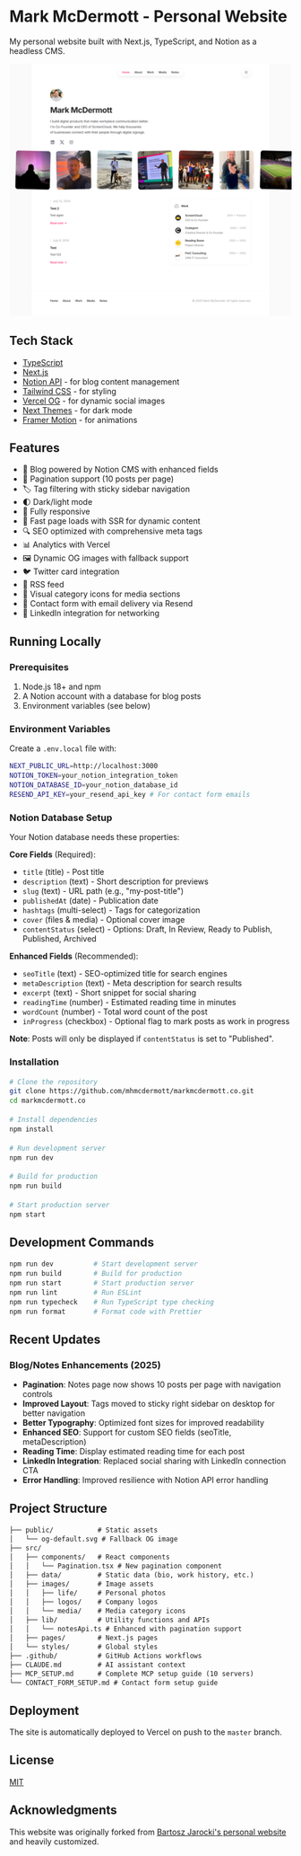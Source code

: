 # Mark McDermott - Personal Website

My personal website built with Next.js, TypeScript, and Notion as a headless CMS.

![screenshot](screenshots/screenshot.png)

## Tech Stack

- [TypeScript](https://www.typescriptlang.org/)
- [Next.js](https://nextjs.org/)
- [Notion API](https://developers.notion.com/) - for blog content management
- [Tailwind CSS](https://tailwindcss.com) - for styling
- [Vercel OG](https://vercel.com/docs/concepts/functions/edge-functions/og-image-generation) - for dynamic social images
- [Next Themes](https://github.com/pacocoursey/next-themes) - for dark mode
- [Framer Motion](https://www.framer.com/motion/) - for animations

## Features

- 📝 Blog powered by Notion CMS with enhanced fields
- 📄 Pagination support (10 posts per page)
- 🏷️ Tag filtering with sticky sidebar navigation
- 🌓 Dark/light mode
- 📱 Fully responsive
- 🚀 Fast page loads with SSR for dynamic content
- 🔍 SEO optimized with comprehensive meta tags
- 📊 Analytics with Vercel
- 🖼️ Dynamic OG images with fallback support
- 🐦 Twitter card integration
- 📡 RSS feed
- 🎨 Visual category icons for media sections
- 📧 Contact form with email delivery via Resend
- 💼 LinkedIn integration for networking

## Running Locally

### Prerequisites

1. Node.js 18+ and npm
2. A Notion account with a database for blog posts
3. Environment variables (see below)

### Environment Variables

Create a `.env.local` file with:

```bash
NEXT_PUBLIC_URL=http://localhost:3000
NOTION_TOKEN=your_notion_integration_token
NOTION_DATABASE_ID=your_notion_database_id
RESEND_API_KEY=your_resend_api_key # For contact form emails
```

### Notion Database Setup

Your Notion database needs these properties:

**Core Fields** (Required):
- `title` (title) - Post title
- `description` (text) - Short description for previews
- `slug` (text) - URL path (e.g., "my-post-title")
- `publishedAt` (date) - Publication date
- `hashtags` (multi-select) - Tags for categorization
- `cover` (files & media) - Optional cover image
- `contentStatus` (select) - Options: Draft, In Review, Ready to Publish, Published, Archived

**Enhanced Fields** (Recommended):
- `seoTitle` (text) - SEO-optimized title for search engines
- `metaDescription` (text) - Meta description for search results
- `excerpt` (text) - Short snippet for social sharing
- `readingTime` (number) - Estimated reading time in minutes
- `wordCount` (number) - Total word count of the post
- `inProgress` (checkbox) - Optional flag to mark posts as work in progress

**Note**: Posts will only be displayed if `contentStatus` is set to "Published".

### Installation

```bash
# Clone the repository
git clone https://github.com/mhmcdermott/markmcdermott.co.git
cd markmcdermott.co

# Install dependencies
npm install

# Run development server
npm run dev

# Build for production
npm run build

# Start production server
npm start
```

## Development Commands

```bash
npm run dev          # Start development server
npm run build        # Build for production
npm run start        # Start production server
npm run lint         # Run ESLint
npm run typecheck    # Run TypeScript type checking
npm run format       # Format code with Prettier
```

## Recent Updates

### Blog/Notes Enhancements (2025)
- **Pagination**: Notes page now shows 10 posts per page with navigation controls
- **Improved Layout**: Tags moved to sticky right sidebar on desktop for better navigation
- **Better Typography**: Optimized font sizes for improved readability
- **Enhanced SEO**: Support for custom SEO fields (seoTitle, metaDescription)
- **Reading Time**: Display estimated reading time for each post
- **LinkedIn Integration**: Replaced social sharing with LinkedIn connection CTA
- **Error Handling**: Improved resilience with Notion API error handling

## Project Structure

```
├── public/           # Static assets
│   └── og-default.svg # Fallback OG image
├── src/
│   ├── components/   # React components
│   │   └── Pagination.tsx # New pagination component
│   ├── data/         # Static data (bio, work history, etc.)
│   ├── images/       # Image assets
│   │   ├── life/     # Personal photos
│   │   ├── logos/    # Company logos
│   │   └── media/    # Media category icons
│   ├── lib/          # Utility functions and APIs
│   │   └── notesApi.ts # Enhanced with pagination support
│   ├── pages/        # Next.js pages
│   └── styles/       # Global styles
├── .github/          # GitHub Actions workflows
├── CLAUDE.md         # AI assistant context
├── MCP_SETUP.md      # Complete MCP setup guide (10 servers)
└── CONTACT_FORM_SETUP.md # Contact form setup guide
```

## Deployment

The site is automatically deployed to Vercel on push to the `master` branch.

## License

[MIT](LICENSE)

## Acknowledgments

This website was originally forked from [Bartosz Jarocki's personal website](https://github.com/BartoszJarocki/jarocki.me) and heavily customized.